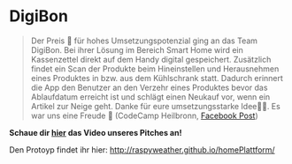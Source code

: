 # DigiBon

> Der Preis 🥇 für hohes Umsetzungspotenzial ging an das Team DigiBon. Bei ihrer Lösung im Bereich Smart Home wird ein Kassenzettel direkt auf dem Handy digital gespeichert. Zusätzlich findet ein Scan der Produkte beim Hineinstellen und Herausnehmen eines Produktes in bzw. aus dem Kühlschrank statt. Dadurch erinnert die App den Benutzer an den Verzehr eines Produktes bevor das Ablaufdatum erreicht ist und schlägt einen Neukauf vor, wenn ein Artikel zur Neige geht. Danke für eure umsetzungsstarke Idee✌🏽. Es war uns eine Freude 🥳
> (CodeCamp Heilbronn, [Facebook Post](https://www.facebook.com/codecamphn/posts/1152534584928209))

**Schaue dir [hier](https://youtu.be/QW1MibslvX0) das Video unseres Pitches an!**

Den Protoyp findet ihr hier: http://raspyweather.github.io/homePlattform/
